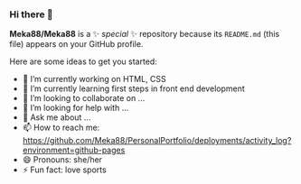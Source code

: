 ### Hi there 👋


**Meka88/Meka88** is a ✨ _special_ ✨ repository because its `README.md` (this file) appears on your GitHub profile.

Here are some ideas to get you started:

- 🔭 I’m currently working on HTML, CSS
- 🌱 I’m currently learning first steps in front end development
- 👯 I’m looking to collaborate on ...
- 🤔 I’m looking for help with ...
- 💬 Ask me about ...
- 📫 How to reach me: https://github.com/Meka88/PersonalPortfolio/deployments/activity_log?environment=github-pages
- 😄 Pronouns: she/her
- ⚡ Fun fact: love sports

